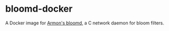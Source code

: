bloomd-docker
=============

A Docker image for [Armon's bloomd](https://github.com/armon/bloomd), a C network daemon for bloom filters.
